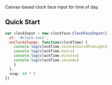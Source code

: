 Canvas-based clock face input for time of day.

## Quick Start

```js
var clockInput = new clockface.ClockFaceInput({
  el: '#clock-test',
  onClockChange: function(clockTime) {
    console.log(clockTime.secondsSinceMidnight)
    console.log(clockTime.hours)
    console.log(clockTime.minutes)
    console.log(clockTime.seconds)
    }
  },
  snap: 60 * 5
})
```